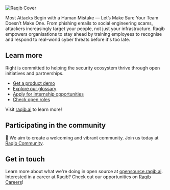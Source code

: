 ![Raqib Cover](https://raqib.ai/images/og-preview.jpg)

Most Attacks Begin with a Human Mistake — Let’s Make Sure Your Team Doesn’t Make One.
From phishing emails to social engineering scams, attackers increasingly target your people, not just your infrastructure. Raqib empowers organisations to stay ahead by training employees to recognise and respond to real-world cyber threats before it's too late.

## Learn more

Right is committed to helping the security ecosystem thrive through open initiatives and partnerships.

* [Get a product demo](https://raqib.ai/demo)
* [Explore our glossary](https://glossary.raqib.ai)
* [Apply for internship opportunities](https://raqib.ai/contact)
* [Check open roles](https://careers.raqib.ai)


Visit [raqib.ai](https://raqib.ai) to learn more!


## Participating in the community

👤 We aim to create a welcoming and vibrant community. Join us today at [Raqib Community](https://community.raqib.ai).

## Get in touch

Learn more about what we're doing in open source at [opensource.raqib.ai](https://opensource.raqib.ai).
Interested in a career at Raqib? Check out our opportunities on [Raqib Careers](https://careers.raqib.ai)!
